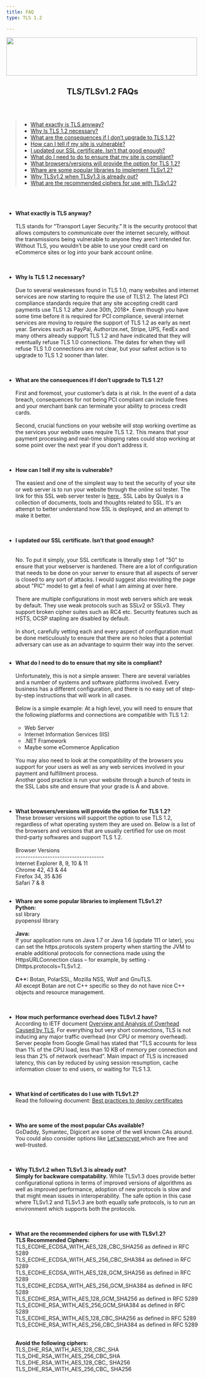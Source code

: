 ```yaml
---
title: FAQ
type: TLS 1.2

---
```

<p>
  <img src="/static_files/common/faqs.jpg" style="width:500px;height:100px;" class="center" />
  <center><h2>TLS/TLSv1.2 FAQs</h2></center><br /> <br />
  <blockquote>
	<ul>
	<a href="#whattls?"><li>What exactly is TLS anyway?</li></a>
	<a href="#istlsrequired?"><li>Why Is TLS 1.2 necessary?</li></a>
	<a href="#consequencesoftls"><li>What are the consequences if I don’t upgrade to TLS 1.2?</li></a>
	<a href="#tlsv1.2vulnerable"><li>How can I tell if my site is vulnerable?</li></a>
	<a href="#updatedsslcert"><li>
	I updated our SSL certificate. Isn’t that good enough?
	</li></a>
      <a href="#complianttlsv1.2"><li>What do I need to do to ensure that my site is compliant?</li></a><a href="#tlsv1.2browser"><li>What browsers/versions will provide the option for TLS 1.2?</li></a>
	<a href="librariestlsv1.2#"><li>Whare are some popular libraries to implement TLSv1.2?</li></a>
	<a href="performancetlsv1.2#"><li>Why TLSv1.2 when TLSv1.3 is already out?</li></a>
	<a href="recommendedciphers#"><li>What are the recommended ciphers for use with TLSv1.2?</li></a>
</ul>
  </blockquote>
  <br /> <br /><ul>
	<p id="whattls?">
            <li><strong>What exactly is TLS anyway?</strong><br /><br />
            TLS stands for “Transport Layer Security.” It is the security protocol that allows computers to communicate over the internet securely, without the transmissions being vulnerable to anyone they aren’t intended for. Without TLS, you wouldn’t be able to use your credit card on eCommerce sites or log into your bank account online.   </li><br /> <br /></p>
	<p id="istlsrequired?">
            <li><strong>Why Is TLS 1.2 necessary? </strong><br /> <br />
            Due to several weaknesses found in TLS 1.0, many websites and internet services are now starting to require the use of TLS1.2.  The latest PCI compliance standards require that any site accepting credit card payments use TLS 1.2 after June 30th, 2018*.  Even though you have some time before it is required for PCI compliance, several internet services are moving to require the support of TLS 1.2 as early as next year.  Services such as PayPal, Authorize.net, Stripe, UPS, FedEx and many others already support TLS 1.2 and have indicated that they will eventually refuse TLS 1.0 connections.  The dates for when they will refuse TLS 1.0 connections are not clear, but your safest action is to upgrade to TLS 1.2 sooner than later.</li><br /> <br /></p>
	<p id="consequencesoftls">
            <li><strong> What are the consequences if I don’t upgrade to TLS 1.2? </strong><br /><br />
            First and foremost, your customer’s data is at risk.  In the event of a data breach, consequences for not being PCI compliant can include fines and your merchant bank can terminate your ability to process credit cards. <br /> <br />
            Second, crucial functions on your website will stop working overtime as the services your website uses require TLS 1.2.  This means that your payment processing and real-time shipping rates could stop working at some point over the next year if you don’t address it. </li><br /> <br /></p>
	<p id="tlsv1.2vulnerable">
            <li><strong> How can I tell if my site is vulnerable? </strong><br /><br />
            The easiest and one of the simplest way to test the security of your site or web server is to run your website through the online ssl tester. The link for this SSL web server tester is <a href="https://www.ssllabs.com/ssltest/"> here </a>.
            SSL Labs by Qualys is a collection of documents, tools and thoughts related to SSL. It's an attempt to better understand how SSL is deployed, and an attempt to make it better.</li><br /><br /></p>
	<p id="updatedsslcert">
            <li><strong>I updated our SSL certificate. Isn’t that good enough?</li></strong><br /><br />
            No. To put it simply, your SSL certificate  is literally step 1 of "50" to ensure that your webserver is hardened. There are a lot of configuration that needs to be done on your server to ensure that all aspects of server is closed to any sort of attacks. I would suggest also revisiting the page about "PIC" model to get a feel of what I am aiming at over here.<br /><br />
            There are multiple configurations in most web servers which are weak by default. They use weak protocols such as SSLv2 or SSLv3. They support broken cipher suites such as RC4 etc. Security features such as HSTS, OCSP stapling are disabled by default. <br /><br />
            In short, carefully vetting each and every aspect of configuration must be done meticulously to ensure that there are no holes that a potential adversary can use as an advantage to squirm their way into the server.</li><br /><br /></p>
	<p id="complianttlsv1.2">
            <li><strong> What do I need to do to ensure that my site is compliant? </strong><br /> <br />
            Unfortunately, this is not a simple answer. There are several variables and a number of systems and software platforms involved. Every business has a different configuration, and there is no easy set of step-by-step instructions that will work in all cases.<br /><br />
            Below is a simple example:
            At a high level, you will need to ensure that the following platforms and connections are compatible with TLS 1.2: <br /><br />
            <ul>
                <li>Web Server</li>
                <li>Internet Information Services (IIS)</li>
                <li>.NET Framework</li>
                <li> Maybe some eCommerce Application</li>
            </ul>
            <br />
            You may also need to look at the compatibility of the browsers you support for your users as well as any web services involved in your payment and fulfillment process.<br />
            Another good practice is run your website through a bunch of tests in the SSL Labs site and ensure that your grade is A and above.</li><br /><br />
	</p>
	<p id="tlsv1.2browser">
            <li><strong>What browsers/versions will provide the option for TLS 1.2?  </strong><br />
            These browser versions will support the option to use TLS 1.2, regardless of what operating system
            they  are  used  on.    Below  is  a  list  of  the  browsers  and  versions  that  are usually certified  for  use  on most third-party softwares and support TLS 1.2.<br /><br />
            Browser Versions <br />
            ------------------------------------ <br />
            Internet Explorer 8, 9, 10 & 11  <br />
            Chrome 42, 43 & 44 <br />
            Firefox 34, 35 &36 <br />
            Safari 7 & 8 </li><br /></p>
	<p id="librariestlsv1.2">
	<li><strong>Whare are some popular libraries to implement TLSv1.2?</strong><br />
	<strong>Python:</strong><br />
	ssl library <br />
	pyopenssl library <br /><br />
	<strong>Java:</strong><br />
	If your application runs on Java 1.7 or Java 1.6 (update 111 or later), you can set the https.protocols system property when starting the JVM to enable additional protocols for connections made using the HttpsURLConnection class – for example, by setting -Dhttps.protocols=TLSv1.2.<br /><br />
	<strong>C++:</strong>
	Botan, PolarSSL, Mozilla NSS, Wolf and GnuTLS.<br />
	All except Botan are not C++ specific so they do not have nice C++ objects and resource management.</li><br /><br />
	</p>
	<p id="performancetlsv1.2">
	<li><strong>How much performance overhead does TLSv1.2 have?</strong><br >
	According to IETF document <a href="https://tools.ietf.org/id/draft-mattsson-uta-tls-overhead-01.html#rfc.section.4">Overview and Analysis of Overhead Caused by TLS</a>, For everything but very short connections, TLS is not inducing any major traffic overhead (nor CPU or memory overhead). Server people from Google Gmail has stated that “TLS accounts for less than 1% of the CPU load, less than 10 KB of memory per connection and less than 2% of network overhead”. Main impact of TLS is increased latency, this can by reduced by using session resumption, cache information closer to end users, or waiting for TLS 1.3.</li><br /><br />
	</p>
	<p id="certificatestlsv1.2">
	<li><strong>What kind of certificates do I use with TLSv1.2?</strong><br />
	Read the following document: <a href="bp-certificates.html"> Best practices to deploy certificates </a></li><br /><br /></p>
	<p id="popularcatlsv1.2">
	<li><strong>Who are some of the most popular CAs available?</strong><br />
	GoDaddy, Symantec, Digicert are some of the well known CAs around. You could also consider options like <a href="https://letsencrypt.org/">Let'sencrypt </a>which are free and well-trusted.</li><br /><br /></p>

<p id="tlsv1.3vstlsv1.2">
<li><strong>Why TLSv1.2 when TLSv1.3 is already out?</strong><br />
<strong>Simply for backware compatability.</strong> While TLSv1.3 does provide better configurational options in terms of improved versions of algorithms as well as improved performance, adoption of new protocols is slow and that might mean issues in interoperability. The safe option in this case where TLSv1.2 and TLSv1.3 are both equally safe protocols, is to run an environment which supports both the protocols.</li><br /><br /></p>
<p id="recommendedciphers">
	<li><strong>What are the recommended ciphers for use with TLSv1.2?</strong><br />
	<strong>TLS Recommended Ciphers:</strong><br />
	TLS_ECDHE_ECDSA_WITH_AES_128_CBC_SHA256 as defined in RFC 5289 <br />
	TLS_ECDHE_ECDSA_WITH_AES_256_CBC_SHA384 as defined in RFC 5289 <br />
	TLS_ECDHE_ECDSA_WITH_AES_128_GCM_SHA256 as defined in RFC 5289 <br />
	TLS_ECDHE_ECDSA_WITH_AES_256_GCM_SHA384 as defined in RFC 5289 <br />
	TLS_ECDHE_RSA_WITH_AES_128_GCM_SHA256 as defined in RFC 5289 <br />
	TLS_ECDHE_RSA_WITH_AES_256_GCM_SHA384 as defined in RFC 5289 <br />
	TLS_ECDHE_RSA_WITH_AES_128_CBC_SHA256 as defined in RFC 5289 <br />
	TLS_ECDHE_RSA_WITH_AES_256_CBC_SHA384 as defined in RFC 5289 <br /><br />

<strong>Avoid the following ciphers: </strong><br />
	TLS_DHE_RSA_WITH_AES_128_CBC_SHA <br />
	TLS_DHE_RSA_WITH_AES_256_CBC_SHA <br />
	TLS_DHE_RSA_WITH_AES_128_CBC_ SHA256 <br />
	TLS_DHE_RSA_WITH_AES_256_CBC_ SHA256 <br /></li><br /></p>
</p>
